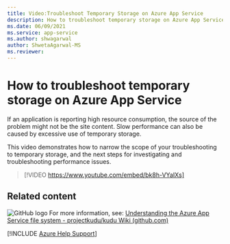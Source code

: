 ```yaml
---
title: Video:Troubleshoot Temporary Storage on Azure App Service
description: How to troubleshoot temporary storage on Azure App Service
ms.date: 06/09/2021
ms.service: app-service
ms.author: shwagarwal
author: ShwetaAgarwal-MS
ms.reviewer: 
---
```

# How to troubleshoot temporary storage on Azure App Service

If an application is reporting high resource consumption, the source of the problem might not be the site content. Slow performance can also be caused by excessive use of temporary storage.

This video demonstrates how to narrow the scope of your troubleshooting to temporary storage, and the next steps for investigating and troubleshooting performance issues.

> [!VIDEO https://www.youtube.com/embed/bk8h-VYaIXs]

## Related content

![GitHub logo](../../media/common/github.svg) For more information, see: [Understanding the Azure App Service file system - projectkudu/kudu Wiki (github.com)](https://github.com/projectkudu/kudu/wiki/Understanding-the-Azure-App-Service-file-system#:~:text=Understanding%20the%20Azure%20App%20Service%20file%20system%201,standard%20Windows%20locations%20like)

[!INCLUDE [Azure Help Support](../../includes/azure-help-support.md)]
